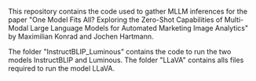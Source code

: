 This repository contains the code used to gather MLLM inferences for the paper "One Model Fits All? Exploring the Zero-Shot Capabilities of Multi-Modal Large Language Models for Automated Marketing Image Analytics" by Maximilian Konrad and Jochen Hartmann.

The folder "InstructBLIP_Luminous" contains the code to run the two models InstructBLIP and Luminous.
The folder "LLaVA" contains alls files required to run the model LLaVA.
